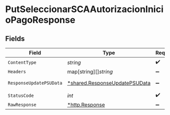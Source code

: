 # PutSeleccionarSCAAutorizacionInicioPagoResponse


## Fields

| Field                                                                         | Type                                                                          | Required                                                                      | Description                                                                   |
| ----------------------------------------------------------------------------- | ----------------------------------------------------------------------------- | ----------------------------------------------------------------------------- | ----------------------------------------------------------------------------- |
| `ContentType`                                                                 | *string*                                                                      | :heavy_check_mark:                                                            | N/A                                                                           |
| `Headers`                                                                     | map[string][]*string*                                                         | :heavy_minus_sign:                                                            | N/A                                                                           |
| `ResponseUpdatePSUData`                                                       | [*shared.ResponseUpdatePSUData](../../models/shared/responseupdatepsudata.md) | :heavy_minus_sign:                                                            | HTTP/1.1 200 Ok                                                               |
| `StatusCode`                                                                  | *int*                                                                         | :heavy_check_mark:                                                            | N/A                                                                           |
| `RawResponse`                                                                 | [*http.Response](https://pkg.go.dev/net/http#Response)                        | :heavy_minus_sign:                                                            | N/A                                                                           |